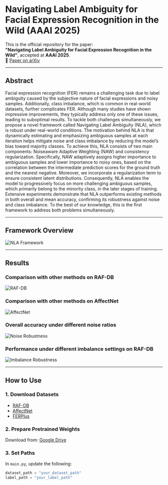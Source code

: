 # Navigating Label Ambiguity for Facial Expression Recognition in the Wild (AAAI 2025)

This is the official repository for the paper:  
**"Navigating Label Ambiguity for Facial Expression Recognition in the Wild"**, accepted at **AAAI 2025**.  
📄 [Paper on arXiv](https://arxiv.org/abs/2502.09993)

---

## Abstract

Facial expression recognition (FER) remains a challenging task due to label ambiguity caused by the subjective nature of facial expressions and noisy samples. Additionally, class imbalance, which is common in real-world datasets, further complicates FER. Although many studies have shown impressive improvements, they typically address only one of these issues, leading to suboptimal results. To tackle both challenges simultaneously, we propose a novel framework called Navigating Label Ambiguity (NLA), which is robust under real-world conditions. The motivation behind NLA is that dynamically estimating and emphasizing ambiguous samples at each iteration helps mitigate noise and class imbalance by reducing the model’s bias toward majority classes. To achieve this, NLA consists of two main components: Noiseaware Adaptive Weighting (NAW) and consistency regularization. Specifically, NAW adaptively assigns higher importance to ambiguous samples and lower importance to noisy ones, based on the correlation between the intermediate prediction scores for the ground truth and the nearest negative. Moreover, we incorporate a regularization term to ensure consistent latent distributions. Consequently, NLA enables the model to progressively focus on more challenging ambiguous samples, which primarily belong to the minority class, in the later stages of training. Extensive experiments demonstrate that NLA outperforms existing methods in both overall and mean accuracy, confirming its robustness against noise and class imbalance. To the best of our knowledge, this is the first framework to address both problems simultaneously.

---

## Framework Overview

![NLA Framework](https://github.com/user-attachments/assets/1df72df9-9c7d-404f-a95f-54b6b21990d8)

---

## Results

### Comparison with other methods on RAF-DB  
![RAF-DB](https://github.com/user-attachments/assets/0626b641-16cd-4da2-87d4-b26714112571)

### Comparison with other methods on AffectNet  
![AffectNet](https://github.com/user-attachments/assets/930c9334-3f32-435e-80ad-6a4b806d05a2)

### Overall accuracy under different noise ratios  
![Noise Robustness](https://github.com/user-attachments/assets/00d02915-a2fa-48d0-9ab3-0a5ef7daaf46)

### Performance under different imbalance settings on RAF-DB  
![Imbalance Robustness](https://github.com/user-attachments/assets/b2987905-8f30-4c49-84bf-5d5a06a202b1)

---

## How to Use

### 1. Download Datasets  
- [RAF-DB](http://www.whdeng.cn/RAF/model1.html)  
- [AffectNet](https://www.affectnet.org/)  
- [FERPlus](https://www.microsoft.com/en-us/research/project/ferplus-dataset/)

### 2. Prepare Pretrained Weights  
Download from: [Google Drive](https://drive.google.com/file/d/12NY75DwMUnXFbRYDQso4eXIxLAV2PP63/view?usp=drive_link)

### 3. Set Paths  
In `main.py`, update the following:
```python
dataset_path = "your_dataset_path"
label_path = "your_label_path"
